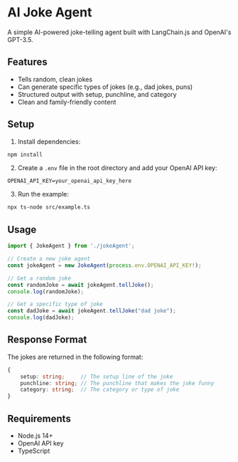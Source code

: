 # AI Joke Agent

A simple AI-powered joke-telling agent built with LangChain.js and OpenAI's GPT-3.5.

## Features

- Tells random, clean jokes
- Can generate specific types of jokes (e.g., dad jokes, puns)
- Structured output with setup, punchline, and category
- Clean and family-friendly content

## Setup

1. Install dependencies:
```bash
npm install
```

2. Create a `.env` file in the root directory and add your OpenAI API key:
```
OPENAI_API_KEY=your_openai_api_key_here
```

3. Run the example:
```bash
npx ts-node src/example.ts
```

## Usage

```typescript
import { JokeAgent } from './jokeAgent';

// Create a new joke agent
const jokeAgent = new JokeAgent(process.env.OPENAI_API_KEY!);

// Get a random joke
const randomJoke = await jokeAgent.tellJoke();
console.log(randomJoke);

// Get a specific type of joke
const dadJoke = await jokeAgent.tellJoke("dad joke");
console.log(dadJoke);
```

## Response Format

The jokes are returned in the following format:

```typescript
{
    setup: string;     // The setup line of the joke
    punchline: string; // The punchline that makes the joke funny
    category: string;  // The category or type of joke
}
```

## Requirements

- Node.js 14+
- OpenAI API key
- TypeScript
